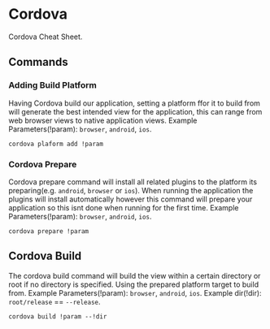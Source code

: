 # Cordova

Cordova Cheat Sheet.

## Commands 

### Adding Build Platform  

Having Cordova build our application, setting a platform ffor it to build from will generate the best intended view for the application, this can range from web browser views to native application views.
Example Parameters(!param): `browser`, `android`, `ios`.

```
cordova plaform add !param
```

### Cordova Prepare

Cordova prepare command will install all related plugins to the platform its preparing(e.g. `android`, `browser` or `ios`). When running the application the plugins will install automatically however this command will prepare your application so this isnt done when running for the first time.
Example Parameters(!param): `browser`, `android`, `ios`.

```
cordova prepare !param
```

## Cordova Build 

The cordova build command will build the view within a certain directory or root if no directory is specified. Using the prepared platform target to build from.
Example Parameters(!param): `browser`, `android`, `ios`.
Example dir(!dir): `root/release` == `--release`.

```
cordova build !param --!dir
```
